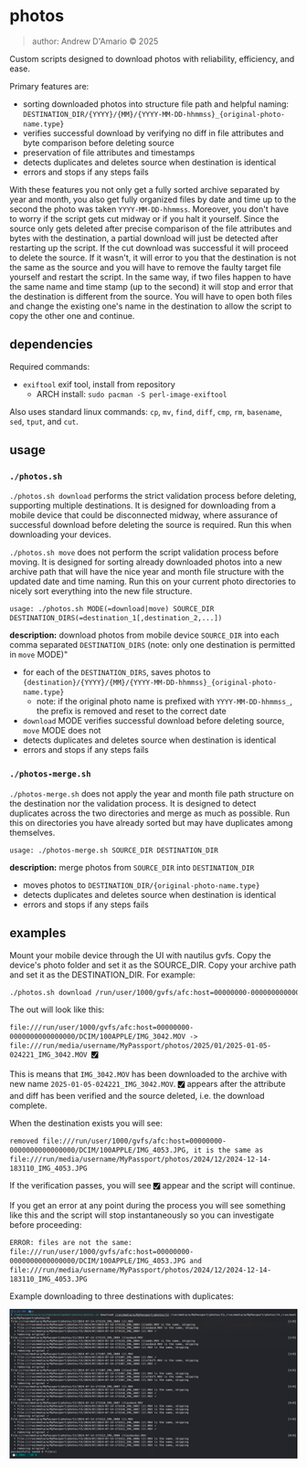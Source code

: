 # photos

> author: Andrew D'Amario © 2025

Custom scripts designed to download photos with reliability, efficiency, and ease.

Primary features are:
- sorting downloaded photos into structure file path and helpful naming: `DESTINATION_DIR/{YYYY}/{MM}/{YYYY-MM-DD-hhmmss}_{original-photo-name.type}`
- verifies successful download by verifying no diff in file attributes and byte comparison before deleting source
- preservation of file attributes and timestamps
- detects duplicates and deletes source when destination is identical
- errors and stops if any steps fails

With these features you not only get a fully sorted archive separated by year and month, you also get fully organized files by date and time up to the second the photo was taken `YYYY-MM-DD-hhmmss`. Moreover, you don't have to worry if the script gets cut midway or if you halt it yourself. Since the source only gets deleted after precise comparison of the file attributes and bytes with the destination, a partial download will just be detected after restarting up the script. If the cut download was successful it will proceed to delete the source. If it wasn't, it will error to you that the destination is not the same as the source and you will have to remove the faulty target file yourself and restart the script. In the same way, if two files happen to have the same name and time stamp (up to the second) it will stop and error that the destination is different from the source. You will have to open both files and change the existing one's name in the destination to allow the script to copy the other one and continue.

## dependencies

Required commands:
- `exiftool` exif tool, install from repository
  - ARCH install: `sudo pacman -S perl-image-exiftool`

Also uses standard linux commands: `cp`, `mv`, `find`, `diff`, `cmp`, `rm`, `basename`, `sed`, `tput`, and `cut`.

## usage

### `./photos.sh`

`./photos.sh download` performs the strict validation process before deleting, supporting multiple destinations. It is designed for downloading from a mobile device that could be disconnected midway, where assurance of successful download before deleting the source is required. Run this when downloading your devices.

`./photos.sh move` does not perform the script validation process before moving. It is designed for sorting already downloaded photos into a new archive path that will have the nice year and month file structure with the updated date and time naming. Run this on your current photo directories to nicely sort everything into the new file structure.

```
usage: ./photos.sh MODE(=download|move) SOURCE_DIR DESTINATION_DIRS(=destination_1[,destination_2,...])
```

**description:** download photos from mobile device `SOURCE_DIR` into each comma separated `DESTINATION_DIRS` (note: only one destination is permitted in `move` MODE)"
- for each of the `DESTINATION_DIRS`, saves photos to `{destination}/{YYYY}/{MM}/{YYYY-MM-DD-hhmmss}_{original-photo-name.type}`
  - note: if the original photo name is prefixed with `YYYY-MM-DD-hhmmss_`, the prefix is removed and reset to the correct date
- `download` MODE verifies successful download before deleting source, `move` MODE does not
- detects duplicates and deletes source when destination is identical
- errors and stops if any steps fails

### `./photos-merge.sh`

`./photos-merge.sh` does not apply the year and month file path structure on the destination nor the validation process. It is designed to detect duplicates across the two directories and merge as much as possible. Run this on directories you have already sorted but may have duplicates among themselves.

```
usage: ./photos-merge.sh SOURCE_DIR DESTINATION_DIR
```

**description:** merge photos from `SOURCE_DIR` into `DESTINATION_DIR`
- moves photos to `DESTINATION_DIR/{original-photo-name.type}`
- detects duplicates and deletes source when destination is identical
- errors and stops if any steps fails

## examples

Mount your mobile device through the UI with nautilus gvfs. Copy the device's photo folder and set it as the SOURCE_DIR. Copy your archive path and set it as the DESTINATION_DIR. For example:

```sh
./photos.sh download /run/user/1000/gvfs/afc:host=00000000-0000000000000000/DCIM /run/media/username/MyPassport/photoss
```

The out will look like this:

```log
file:///run/user/1000/gvfs/afc:host=00000000-0000000000000000/DCIM/100APPLE/IMG_3042.MOV -> file:///run/media/username/MyPassport/photos/2025/01/2025-01-05-024221_IMG_3042.MOV 🮱
```

This is means that `IMG_3042.MOV` has been downloaded to the archive with new name `2025-01-05-024221_IMG_3042.MOV`. `🮱` appears after the attribute and diff has been verified and the source deleted, i.e. the download complete.

When the destination exists you will see:

```log
removed file:///run/user/1000/gvfs/afc:host=00000000-0000000000000000/DCIM/100APPLE/IMG_4053.JPG, it is the same as file:///run/media/username/MyPassport/photos/2024/12/2024-12-14-183110_IMG_4053.JPG 
```

If the verification passes, you will see `🮱` appear and the script will continue.

If you get an error at any point during the process you will see something like this and the script will stop instantaneously so you can investigate before proceeding:

```log
ERROR: files are not the same: file:///run/user/1000/gvfs/afc:host=00000000-0000000000000000/DCIM/100APPLE/IMG_4053.JPG and file:///run/media/username/MyPassport/photos/2024/12/2024-12-14-183110_IMG_4053.JPG
```

Example downloading to three destinations with duplicates:

![example](example.png)